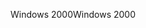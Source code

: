 <span data-ttu-id="f6a99-101">Windows 2000</span><span class="sxs-lookup"><span data-stu-id="f6a99-101">Windows 2000</span></span>